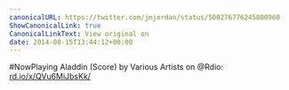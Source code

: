 ```yaml
---
canonicalURL: https://twitter.com/jmjordan/status/500276776245800960
ShowCanonicalLink: true
CanonicalLinkText: View original on
date: 2014-08-15T13:44:12+00:00
---
```

#NowPlaying Aladdin (Score) by Various Artists on @Rdio: [rd.io/x/QVu6MiJbsKk/](http://rd.io/x/QVu6MiJbsKk/)